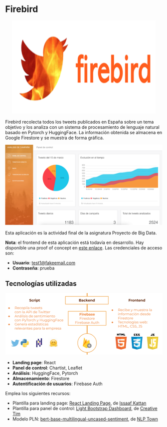 # Firebird

<p align="center">
  <img width="460" height="300" src="images/logo.png">
</p>

Firebird recolecta todos los tweets publicados en España sobre un tema objetivo y los analiza con un sistema de procesamiento de lenguaje natural basado en Pytorch y HuggingFace. La información obtenida se almacena en Google Firestore y se muestra de forma gráfica.



![](images/dashboard.png)



Esta aplicación es la actividad final de la asignatura Proyecto de Big Data.

**Nota**: el frontend de esta aplicación está todavía en desarrollo. Hay disponible una proof of concept en [este enlace](https://af2047.github.io/firebird-dashboard/login/). Las credenciales de acceso son:

* **Usuario**: test1@fakeemail.com
* **Contraseña**: prueba



## Tecnologías utilizadas

![](images/estructura.png)

* **Landing page**: React
* **Panel de control**: Chartist, Leaflet
* **Análisis**: HuggingFace, Pytorch 
* **Almacenamiento**: Firestore
* **Autentificación de usuarios**: Firebase Auth



Emplea los siguientes recursos:

* Plantilla para landing page: [React Landing Page](https://github.com/issaafalkattan/React-Landing-Page-Template), de [Issaaf Kattan](https://github.com/issaafalkattan)
* Plantilla para panel de control: [Light Bootstrap Dashboard](https://www.creative-tim.com/product/light-bootstrap-dashboard), de [Creative Tim](creative-tim.com)
* Modelo PLN: [bert-base-multilingual-uncased-sentiment](https://huggingface.co/nlptown/bert-base-multilingual-uncased-sentiment), de [NLP Town](https://www.nlp.town/)